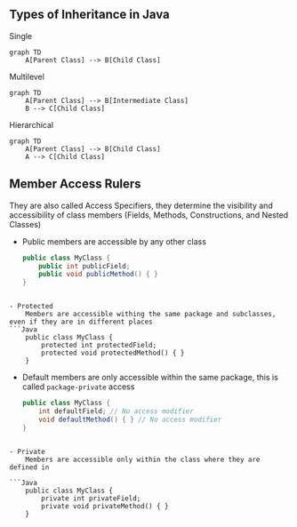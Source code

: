 ## Types of Inheritance in Java

Single
```mermaid
graph TD
	A[Parent Class] --> B[Child Class]
```

Multilevel
```mermaid
graph TD
	A[Parent Class] --> B[Intermediate Class]
	B --> C[Child Class]
```

Hierarchical
```mermaid
graph TD
	A[Parent Class] --> B[Child Class]
	A --> C[Child Class]
```


## Member Access Rulers
They are also called Access Specifiers, they determine the visibility and accessibility of class members (Fields, Methods, Constructions, and Nested Classes) 

- Public 
	members are accessible by any other class
	```Java
	public class MyClass {
	    public int publicField;
	    public void publicMethod() { }
	}
```

- Protected
	Members are accessible withing the same package and subclasses, even if they are in different places
```Java
	public class MyClass {
	    protected int protectedField;
	    protected void protectedMethod() { }
	}
```

- Default
	members are only accessible within the same package, this is called `package-private` access
	```Java
	public class MyClass {
	    int defaultField; // No access modifier
	    void defaultMethod() { } // No access modifier
	}
```

- Private
	Members are accessible only within the class where they are defined in

```Java
	public class MyClass {
	    private int privateField;
	    private void privateMethod() { }
	}
```